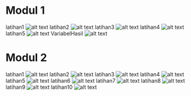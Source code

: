 # Modul 1
latihan1
![alt text](https://github.com/Alfian29/Praktikum1Alfian/blob/master/Praktikum1/Modul1/Latihan1.png?raw=true)
latihan2
![alt text](https://github.com/Alfian29/Praktikum1Alfian/blob/master/Praktikum1/Modul1/Latihan2.png?raw=true)
latihan3
![alt text](https://github.com/Alfian29/Praktikum1Alfian/blob/master/Praktikum1/Modul1/Latihan3.png?raw=true)
latihan4
![alt text](https://github.com/Alfian29/Praktikum1Alfian/blob/master/Praktikum1/Modul1/Latihan4.png?raw=true)
latihan5
![alt text](https://github.com/Alfian29/Praktikum1Alfian/blob/master/Praktikum1/Modul1/Latihan5.png?raw=true)
VariabelHasil
![alt text](https://github.com/Alfian29/Praktikum1Alfian/blob/master/Praktikum1/Modul1/VariabelHasil.png?raw=true)

# Modul 2
latihan1
![alt text](https://github.com/Alfian29/Praktikum1Alfian/blob/master/Praktikum1/Modul2/Latihan1.png?raw=true)
latihan2
![alt text](https://github.com/Alfian29/Praktikum1Alfian/blob/master/Praktikum1/Modul2/Latihan2.png?raw=true)
latihan3
![alt text](https://github.com/Alfian29/Praktikum1Alfian/blob/master/Praktikum1/Modul2/Latihan3.png?raw=true)
latihan4
![alt text](https://github.com/Alfian29/Praktikum1Alfian/blob/master/Praktikum1/Modul2/Latihan4.png?raw=true)
latihan5
![alt text](https://github.com/Alfian29/Praktikum1Alfian/blob/master/Praktikum1/Modul2/Latihan5.png?raw=true)
latihan6
![alt text](https://github.com/Alfian29/Praktikum1Alfian/blob/master/Praktikum1/Modul2/Latihan6.png?raw=true)
latihan7
![alt text](https://github.com/Alfian29/Praktikum1Alfian/blob/master/Praktikum1/Modul2/Latihan7.png?raw=true)
latihan8
![alt text](https://github.com/Alfian29/Praktikum1Alfian/blob/master/Praktikum1/Modul2/Latihan8.png?raw=true)
latihan9
![alt text](https://github.com/Alfian29/Praktikum1Alfian/blob/master/Praktikum1/Modul2/Latihan9.png?raw=true)
latihan10
![alt text](https://github.com/Alfian29/Praktikum1Alfian/blob/master/Praktikum1/Modul2/Latihan10.png?raw=true)
